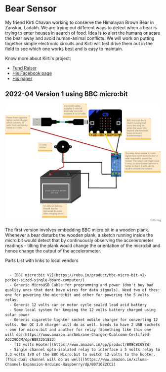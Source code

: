 Bear Sensor
===========

My friend Kirti Chavan working to conserve the Himalayan Brown Bear in Zanskar, Ladakh. We are trying out different ways to detect when a bear is trying to enter houses in search of food. Idea is to alert the humans or scare the bear away and avoid human-animal conflicts. We will work on putting together simple electronic circuits and Kirti will test drive them out in the field to see which one works best and is easy to maintain.

Know more about Kirti's project:

 - [Fund Raiser](https://milaap.org/fundraisers/support-the-himalayan-brown-bear-project)
 - [His Facebook page](https://www.facebook.com/kirti.chavan.5891)
 - [His paper](https://digitalcommons.usu.edu/hwi/vol15/iss1/24/)


2022-04 Version 1 using BBC micro:bit
-------------------------------------

![Fritzing Sketch](v1_microbit_relay_hooter/sketch.png?raw=true "Fritzing Sketch")

The first version involves embedding BBC micro:bit in a wooden plank. Whenever a bear disturbs the wooden
plank, a sketch running inside the micro:bit would detect that by continuously observing the accelerometer readings - tilting the plank would change the orientation of the micro:bit and hence change the output of the accelerometer.

Parts List with links to local vendors
~~~~~~~~~~~~~~~~~~~~~~~~~~~~~~~~~~~~~~

  - [BBC micro:bit V2](https://robu.in/product/bbc-micro-bit-v2-pocket-sized-single-board-computer/)
  - Generic MicroUSB Cable for programming and power (don't buy bad quality ones that dont have wires for data signals). Need two of thes: one for powering the micro:bit and other for powering the 5 volts relay.
  - Generic 12 volts car or motor cycle sealed lead acid battery
  - Some local system for keeping the 12 volts battery charged using solar power
  - Generic cigarette lighter socket mobile charger for converting 12 volts. Non QC 3.0 charger will do as well. Needs to have 2 USB sockets - one for micro:bit and another for relay [Something like this one will do](https://www.amazon.in/Ambrane-Charger-Qualcomm-Certified-ACC29QCM/dp/B082251822)
  - [12 volts Hooter](https://www.amazon.in/gp/product/B08CBC6S8W)
  - Single channel opto-isolated relay to interface a 5 volts relay to 3.3 volts I/O of the BBC Micro:bit to switch 12 volts to the hooter. [This dual channel will do as well](https://www.amazon.in/xcluma-Channel-Expansion-Arduino-Raspberry/dp/B0716Z2CC2)
